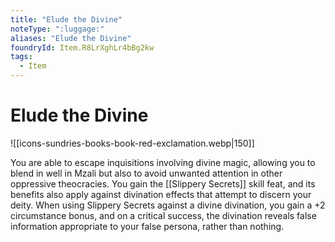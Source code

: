 ```yaml
---
title: "Elude the Divine"
noteType: ":luggage:"
aliases: "Elude the Divine"
foundryId: Item.R8LrXghLr4bBg2kw
tags:
  - Item
---
```


# Elude the Divine
![[icons-sundries-books-book-red-exclamation.webp|150]]

You are able to escape inquisitions involving divine magic, allowing you to blend in well in Mzali but also to avoid unwanted attention in other oppressive theocracies. You gain the [[Slippery Secrets]] skill feat, and its benefits also apply against divination effects that attempt to discern your deity. When using Slippery Secrets against a divine divination, you gain a +2 circumstance bonus, and on a critical success, the divination reveals false information appropriate to your false persona, rather than nothing.
